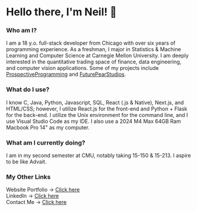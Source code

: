 # Hello there, I'm Neil! 👋 

### Who am I? 
I am a 18 y.o. full-stack developer from Chicago with over six years of programming experience. As a freshman, I major in Statistics & Machine Learning and Computer Science at Carnegie Mellon University. I am deeply interested in the quantitative trading space of finance, data engineering, and computer vision applications. Some of my projects include [ProspectiveProgramming](https://prospectiveprogramming.org/) and [FuturePearStudios](https://realmz.io/). 

### What do I use?
I know C, Java, Python, Javascript, SQL, React (.js & Native), Next.js, and HTML/CSS; however, I utilize React.js for the front-end and Python + Flask for the back-end. I utilize the Unix environment for the command line, and I use Visual Studio Code as my IDE. I also use a 2024 M4 Max 64GB Ram Macbook Pro 14"  as my computer.

### What am I currently doing?
I am in my second semester at CMU, notably taking 15-150 & 15-213. I aspire to be like Advait.

### My Other Links
Website Portfolio → [Click here](https://neilpuroh.it/) <br>
LinkedIn → [Click here](https://linkedin.com/in/neilpurohit06) <br>
Contact Me → [Click here](mailto:me@neilpuroh.it) <br>
